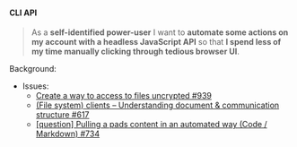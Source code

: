 #### CLI API

> As a **self-identified power-user** I want to **automate some actions on my
> account with a headless JavaScript API** so that **I spend less of my time
> manually clicking through tedious browser UI**.

Background:

* Issues:
  * [Create a way to access to files uncrypted
    #939](https://github.com/xwiki-labs/cryptpad/issues/939)
  * [(File system) clients – Understanding document & communication structure
    #617](https://github.com/xwiki-labs/cryptpad/issues/617)
  * [[question] Pulling a pads content in an automated way (Code / Markdown)
    #734](https://github.com/xwiki-labs/cryptpad/issues/734)

